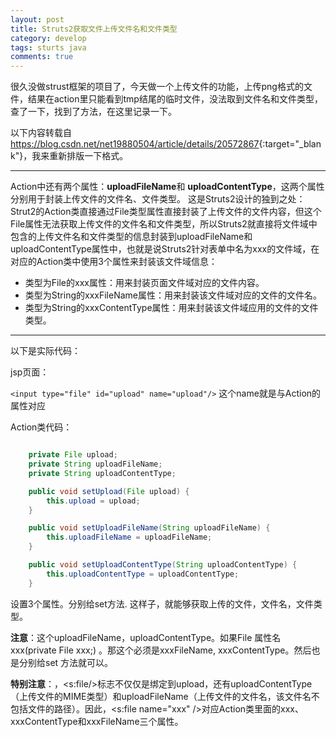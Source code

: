 ```yaml
---
layout: post
title: Struts2获取文件上传文件名和文件类型
category: develop
tags: sturts java
comments: true
---
```


很久没做strust框架的项目了，今天做一个上传文件的功能，上传png格式的文件，结果在action里只能看到tmp结尾的临时文件，没法取到文件名和文件类型，查了一下，找到了方法，在这里记录一下。

以下内容转载自<https://blog.csdn.net/net19880504/article/details/20572867>{:target="_blank"}，我来重新排版一下格式。<!-- more -->

---------------------------------

Action中还有两个属性：**uploadFileName**和 **uploadContentType**，这两个属性分别用于封装上传文件的文件名、文件类型。
这是Struts2设计的独到之处：Strut2的Action类直接通过File类型属性直接封装了上传文件的文件内容，但这个File属性无法获取上传文件的文件名和文件类型，所以Struts2就直接将文件域中包含的上传文件名和文件类型的信息封装到uploadFileName和 uploadContentType属性中，也就是说Struts2针对表单中名为xxx的文件域，在对应的Action类中使用3个属性来封装该文件域信息：

- 类型为File的xxx属性：用来封装页面文件域对应的文件内容。
- 类型为String的xxxFileName属性：用来封装该文件域对应的文件的文件名。
- 类型为String的xxxContentType属性：用来封装该文件域应用的文件的文件类型。

---------------------------------

以下是实际代码：

jsp页面：

```<input type="file" id="upload" name="upload"/>```  这个name就是与Action的属性对应

Action类代码：

```java

    private File upload;
    private String uploadFileName;
    private String uploadContentType;

    public void setUpload(File upload) {
        this.upload = upload;
    }

    public void setUploadFileName(String uploadFileName) {
        this.uploadFileName = uploadFileName;
    }

    public void setUploadContentType(String uploadContentType) {
        this.uploadContentType = uploadContentType;
    }

```

设置3个属性。分别给set方法. 这样子，就能够获取上传的文件，文件名，文件类型。

**注意**：这个uploadFileName，uploadContentType。如果File 属性名xxx(private File xxx;) 。那这个必须是xxxFileName, xxxContentType。然后也是分别给set 方法就可以。

**特别注意**：，<s:file/>标志不仅仅是绑定到upload，还有uploadContentType（上传文件的MIME类型）和uploadFileName（上传文件的文件名，该文件名不包括文件的路径）。因此，<s:file name="xxx" />对应Action类里面的xxx、xxxContentType和xxxFileName三个属性。